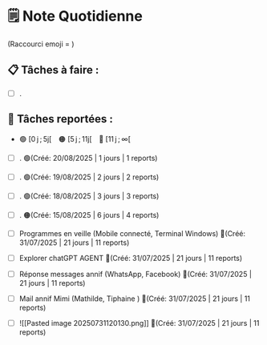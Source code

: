 # 🗒️ Note Quotidienne

(Raccourci emoji = )

## 📋 Tâches à faire :

- [ ] .


## 📌 Tâches reportées :

- 🟢 [0 j ; 5j[ 🟠 [5 j ; 11j[ 🔴 [11 j ; ∞[


- [ ] . 🟢(Créé: 20/08/2025 | 1 jours | 1 reports)
- [ ] . 🟢(Créé: 19/08/2025 | 2 jours | 2 reports)
- [ ] . 🟢(Créé: 18/08/2025 | 3 jours | 3 reports)
- [ ] . 🟠(Créé: 15/08/2025 | 6 jours | 4 reports)
- [ ] Programmes en veille (Mobile connecté, Terminal Windows) 🔴(Créé: 31/07/2025 | 21 jours | 11 reports)
- [ ] Explorer chatGPT AGENT 🔴(Créé: 31/07/2025 | 21 jours | 11 reports)
- [ ] Réponse messages annif (WhatsApp, Facebook) 🔴(Créé: 31/07/2025 | 21 jours | 11 reports)
- [ ] Mail annif Mimi (Mathilde, Tiphaine ) 🔴(Créé: 31/07/2025 | 21 jours | 11 reports)
- [ ] ![[Pasted image 20250731120130.png]] 🔴(Créé: 31/07/2025 | 21 jours | 11 reports)




